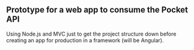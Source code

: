 ## Prototype for a web app to consume the Pocket API
Using Node.js and MVC just to get the project structure down before creating an app for production in a framework (will be Angular).
